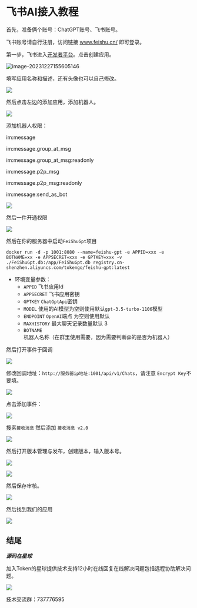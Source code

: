 # 飞书AI接入教程

首先，准备俩个账号：ChatGPT账号、飞书账号。

飞书账号请自行注册，访问链接 www.feishu.cn/ 即可登录。

第一步，飞书进入[开发者平台](https://open.feishu.cn/)。点击创建应用。

![image-20231227155605146](./img/1.jpg)

填写应用名称和描述，还有头像也可以自己修改。

![](D:\token\FeishuGpt\img\2.jpg)

然后点击左边的添加应用，添加机器人。

![](D:\token\FeishuGpt\img\3.jpg)

添加机器人权限：

im:message

im:message.group_at_msg

im:message.group_at_msg:readonly

im:message.p2p_msg

im:message.p2p_msg:readonly

im:message:send_as_bot

![](D:\token\FeishuGpt\img\4.jpg)

然后一件开通权限

![](D:\token\FeishuGpt\img\5.jpg)

然后在你的服务器中启动`FeiShuGpt`项目

```
docker run -d -p 1001:8080 --name=feishu-gpt -e APPID=xxx -e BOTNAME=xx -e APPSECRET=xxx -e GPTKEY=xxx -v ./FeiShuGpt.db:/app/FeiShuGpt.db registry.cn-shenzhen.aliyuncs.com/tokengo/feishu-gpt:latest
```

- 环境变量参数：
  - `APPID` 飞书应用Id
  - `APPSECRET` 飞书应用密钥
  - `GPTKEY` `ChatGptApi`密钥
  - `MODEL`  使用的AI模型为空则使用默认`gpt-3.5-turbo-1106`模型
  - `ENDPOINT` `OpenAI`端点 为空则使用默认
  - `MAXHISTORY` 最大聊天记录数量默认 3
  - `BOTNAME` 机器人名称（在群里使用需要，因为需要判断@的是否为机器人）

然后打开事件于回调

![](./img/6.jpg)

修改回调地址：`http://服务器ip地址:1001/api/v1/Chats`，请注意 `Encrypt Key`不要填。

![](./img/7.jpg)

点击添加事件：

![](./img/8.jpg)

搜索`接收消息` 然后添加 `接收消息 v2.0`

![](./img/9.jpg)

然后打开版本管理与发布，创建版本，输入版本号。

![](./img/10.jpg)

![](./img/11.jpg)

然后保存审核。

![](./img/12.jpg)

然后找到我们的应用

![](./img/13.jpg)

## 结尾

***源码在星球***

加入Token的星球提供技术支持12小时在线回复在线解决问题包括远程协助解决问题。

![](./xq.jpg)

技术交流群：737776595
